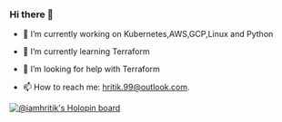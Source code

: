 ### Hi there 👋

<!--
**iamhritik/iamhritik** is a ✨ _special_ ✨ repository because its `README.md` (this file) appears on your GitHub profile.

Here are some ideas to get you started:
- 👯 I’m looking to collaborate on ...
- 💬 Ask me about ...
-->
- 🔭 I’m currently working on Kubernetes,AWS,GCP,Linux and Python
- 🌱 I’m currently learning Terraform

- 🤔 I’m looking for help with Terraform

- 📫 How to reach me: hritik.99@outlook.com.

[![@iamhritik's Holopin board](https://holopin.io/api/user/board?user=iamhritik)](https://holopin.io/@iamhritik)
